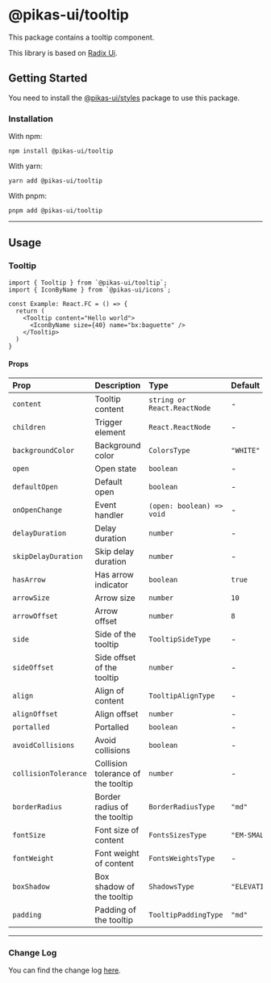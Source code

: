 # @pikas-ui/tooltip

This package contains a tooltip component.

This library is based on [Radix Ui](https://www.radix-ui.com/).

## Getting Started

You need to install the [@pikas-ui/styles](../styles/README.md) package to use this package.

### Installation

With npm:

```
npm install @pikas-ui/tooltip
```

With yarn:

```
yarn add @pikas-ui/tooltip
```

With pnpm:

```
pnpm add @pikas-ui/tooltip
```

---

## Usage

### Tooltip
```tsx
import { Tooltip } from `@pikas-ui/tooltip`;
import { IconByName } from `@pikas-ui/icons`;

const Example: React.FC = () => {
  return (
    <Tooltip content="Hello world">
      <IconByName size={40} name="bx:baguette" />
    </Tooltip>
  )
}
```

#### Props

| Prop                 | Description                        | Type                        | Default         |
| :------------------- | :--------------------------------- | :-------------------------- | :-------------- |
| `content`            | Tooltip content                    | `string or React.ReactNode` | -               |
| `children`           | Trigger element                    | `React.ReactNode`           | -               |
| `backgroundColor`    | Background color                   | `ColorsType`                | `"WHITE"`       |
| `open`               | Open state                         | `boolean`                   | -               |
| `defaultOpen`        | Default open                       | `boolean`                   | -               |
| `onOpenChange`       | Event handler                      | `(open: boolean) => void`   | -               |
| `delayDuration`      | Delay duration                     | `number`                    | -               |
| `skipDelayDuration`  | Skip delay duration                | `number`                    | -               |
| `hasArrow`           | Has arrow indicator                | `boolean`                   | `true`          |
| `arrowSize`          | Arrow size                         | `number`                    | `10`            |
| `arrowOffset`        | Arrow offset                       | `number`                    | `8`             |
| `side`               | Side of the tooltip                | `TooltipSideType`           | -               |
| `sideOffset`         | Side offset of the tooltip         | `number`                    | -               |
| `align`              | Align of content                   | `TooltipAlignType`          | -               |
| `alignOffset`        | Align offset                       | `number`                    | -               |
| `portalled`          | Portalled                          | `boolean`                   | -               |
| `avoidCollisions`    | Avoid collisions                   | `boolean`                   | -               |
| `collisionTolerance` | Collision tolerance of the tooltip | `number`                    | -               |
| `borderRadius`       | Border radius of the tooltip       | `BorderRadiusType`          | `"md"`          |
| `fontSize`           | Font size of content               | `FontsSizesType`            | `"EM-SMALL"`    |
| `fontWeight`         | Font weight of content             | `FontsWeightsType`          | -               |
| `boxShadow`          | Box shadow of the tooltip          | `ShadowsType`               | `"ELEVATION_2"` |
| `padding`            | Padding of the tooltip             | `TooltipPaddingType`        | `"md"`          |

---

### Change Log
You can find the change log [here](CHANGELOG.md).